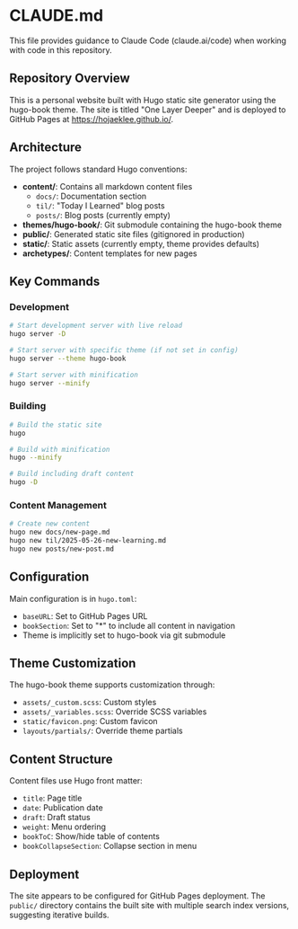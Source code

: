 # CLAUDE.md

This file provides guidance to Claude Code (claude.ai/code) when working with code in this repository.

## Repository Overview

This is a personal website built with Hugo static site generator using the hugo-book theme. The site is titled "One Layer Deeper" and is deployed to GitHub Pages at https://hojaeklee.github.io/.

## Architecture

The project follows standard Hugo conventions:
- **content/**: Contains all markdown content files
  - `docs/`: Documentation section
  - `til/`: "Today I Learned" blog posts
  - `posts/`: Blog posts (currently empty)
- **themes/hugo-book/**: Git submodule containing the hugo-book theme
- **public/**: Generated static site files (gitignored in production)
- **static/**: Static assets (currently empty, theme provides defaults)
- **archetypes/**: Content templates for new pages

## Key Commands

### Development
```bash
# Start development server with live reload
hugo server -D

# Start server with specific theme (if not set in config)
hugo server --theme hugo-book

# Start server with minification
hugo server --minify
```

### Building
```bash
# Build the static site
hugo

# Build with minification
hugo --minify

# Build including draft content
hugo -D
```

### Content Management
```bash
# Create new content
hugo new docs/new-page.md
hugo new til/2025-05-26-new-learning.md
hugo new posts/new-post.md
```

## Configuration

Main configuration is in `hugo.toml`:
- `baseURL`: Set to GitHub Pages URL
- `bookSection`: Set to "*" to include all content in navigation
- Theme is implicitly set to hugo-book via git submodule

## Theme Customization

The hugo-book theme supports customization through:
- `assets/_custom.scss`: Custom styles
- `assets/_variables.scss`: Override SCSS variables
- `static/favicon.png`: Custom favicon
- `layouts/partials/`: Override theme partials

## Content Structure

Content files use Hugo front matter:
- `title`: Page title
- `date`: Publication date
- `draft`: Draft status
- `weight`: Menu ordering
- `bookToC`: Show/hide table of contents
- `bookCollapseSection`: Collapse section in menu

## Deployment

The site appears to be configured for GitHub Pages deployment. The `public/` directory contains the built site with multiple search index versions, suggesting iterative builds.